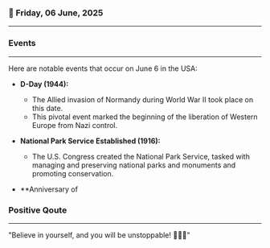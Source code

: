 ### 📅 Friday, 06 June, 2025
------
### Events
------
Here are notable events that occur on June 6 in the USA:

- **D-Day (1944):**
  - The Allied invasion of Normandy during World War II took place on this date.
  - This pivotal event marked the beginning of the liberation of Western Europe from Nazi control.

- **National Park Service Established (1916):**
  - The U.S. Congress created the National Park Service, tasked with managing and preserving national parks and monuments and promoting conservation.

- **Anniversary of
### Positive Qoute
------
"Believe in yourself, and you will be unstoppable! 🌟✨💪"
